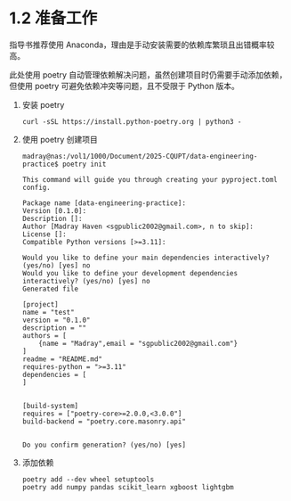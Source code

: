 # 1.2 准备工作

指导书推荐使用 Anaconda，理由是手动安装需要的依赖库繁琐且出错概率较高。

此处使用 poetry 自动管理依赖解决问题，虽然创建项目时仍需要手动添加依赖，但使用 poetry 可避免依赖冲突等问题，且不受限于 Python 版本。

1. 安装 poetry

   ```shell
   curl -sSL https://install.python-poetry.org | python3 -
   ```
2. 使用 poetry 创建项目

   ```shell
   madray@nas:/vol1/1000/Document/2025-CQUPT/data-engineering-practice$ poetry init

   This command will guide you through creating your pyproject.toml config.

   Package name [data-engineering-practice]:  
   Version [0.1.0]:  
   Description []:  
   Author [Madray Haven <sgpublic2002@gmail.com>, n to skip]:  
   License []:  
   Compatible Python versions [>=3.11]:

   Would you like to define your main dependencies interactively? (yes/no) [yes] no
   Would you like to define your development dependencies interactively? (yes/no) [yes] no
   Generated file

   [project]
   name = "test"
   version = "0.1.0"
   description = ""
   authors = [
       {name = "Madray",email = "sgpublic2002@gmail.com"}
   ]
   readme = "README.md"
   requires-python = ">=3.11"
   dependencies = [
   ]


   [build-system]
   requires = ["poetry-core>=2.0.0,<3.0.0"]
   build-backend = "poetry.core.masonry.api"
    
    
   Do you confirm generation? (yes/no) [yes]
   ```
3. 添加依赖

   ```shell
   poetry add --dev wheel setuptools
   poetry add numpy pandas scikit_learn xgboost lightgbm
   ```